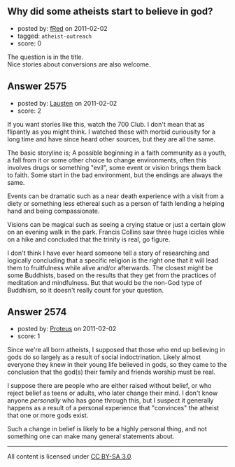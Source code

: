 ## Why did some atheists start to believe in god?

- posted by: [fRed](https://stackexchange.com/users/-1/993-fred) on 2011-02-02
- tagged: `atheist-outreach`
- score: 0

The question is in the title.  
Nice stories about conversions are also welcome.


## Answer 2575

- posted by: [Lausten](https://stackexchange.com/users/-1/584-lausten) on 2011-02-02
- score: 2

If you want stories like this, watch the 700 Club. I don't mean that as flipantly as you might think. I watched these with morbid curiousity for a long time and have since heard other sources, but they are all the same. 

The basic storyline is; A possible beginning in a faith community as a youth, a fall from it or some other choice to change environments, often this involves drugs or something "evil", some event or vision brings them back to faith. Some start in the bad environment, but the endings are always the same.

Events can be dramatic such as a near death experience with a visit from a diety or something less ethereal such as a person of faith lending a helping hand and being compassionate.

Visions can be magical such as seeing a crying statue or just a certain glow on an evening walk in the park. Francis Collins saw three huge icicles while on a hike and concluded that the trinity is real, go figure. 

I don't think I have ever heard someone tell a story of researching and logically concluding that a specific religion is the right one that it will lead them to fruitfulness while alive and/or afterwards. The closest might be some Buddhists, based on the results that they get from the practices of meditation and mindfulness. But that would be the non-God type of Buddhism, so it doesn't really count for your question.


## Answer 2574

- posted by: [Proteus](https://stackexchange.com/users/-1/940-proteus) on 2011-02-02
- score: 1

Since we're all born atheists, I supposed that those who end up believing in gods do so largely as a result of social indoctrination. Likely almost everyone they knew in their young life believed in gods, so they came to the conclusion that the god(s) their family and friends worship must be real.

I suppose there are people who are either raised without belief, or who reject belief as teens or adults, who later change their mind. I don't know anyone *personally* who has gone through this, but I suspect it generally happens as a result of a personal experience that "convinces" the atheist that one or more gods exist.

Such a change in belief is likely to be a highly personal thing, and not something one can make many general statements about.



---

All content is licensed under [CC BY-SA 3.0](https://creativecommons.org/licenses/by-sa/3.0/).
